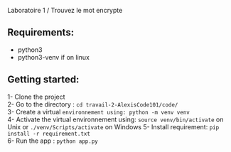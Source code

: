 Laboratoire 1 / Trouvez le mot encrypte   

Requirements:
---

- python3  
- python3-venv if on linux  

Getting started:
---

1- Clone the project  
2- Go to the directory : `cd travail-2-AlexisCode101/code/`  
3- Create a virtual `environnement using: python -m venv venv`  
4- Activate the virtual environnement using: `source venv/bin/activate` on Unix or `./venv/Scripts/activate` on Windows
5- Install requirement: `pip install -r requirement.txt`  
6- Run the app : `python app.py`  
